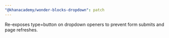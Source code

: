 ```yaml
---
"@khanacademy/wonder-blocks-dropdown": patch
---
```


Re-exposes type=button on dropdown openers to prevent form submits and page refreshes.
